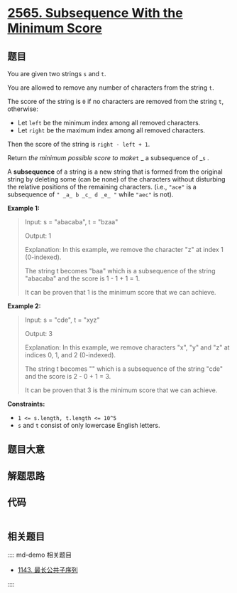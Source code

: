 # [2565. Subsequence With the Minimum Score](https://leetcode.com/problems/subsequence-with-the-minimum-score/)

## 题目

You are given two strings `s` and `t`.

You are allowed to remove any number of characters from the string `t`.

The score of the string is `0` if no characters are removed from the string
`t`, otherwise:

- Let `left` be the minimum index among all removed characters.
- Let `right` be the maximum index among all removed characters.

Then the score of the string is `right - left + 1`.

Return _the minimum possible score to make_`t` _ a subsequence of _`s` _._

A **subsequence** of a string is a new string that is formed from the original
string by deleting some (can be none) of the characters without disturbing the
relative positions of the remaining characters. (i.e., `"ace"` is a
subsequence of `" _a_ b _c_ d _e_ "` while `"aec"` is not).

**Example 1:**

> Input: s = "abacaba", t = "bzaa"
>
> Output: 1
>
> Explanation: In this example, we remove the character "z" at index 1 (0-indexed).
>
> The string t becomes "baa" which is a subsequence of the string "abacaba" and the score is 1 - 1 + 1 = 1.
>
> It can be proven that 1 is the minimum score that we can achieve.

**Example 2:**

> Input: s = "cde", t = "xyz"
>
> Output: 3
>
> Explanation: In this example, we remove characters "x", "y" and "z" at indices 0, 1, and 2 (0-indexed).
>
> The string t becomes "" which is a subsequence of the string "cde" and the score is 2 - 0 + 1 = 3.
>
> It can be proven that 3 is the minimum score that we can achieve.

**Constraints:**

- `1 <= s.length, t.length <= 10^5`
- `s` and `t` consist of only lowercase English letters.

## 题目大意

## 解题思路

## 代码

```javascript

```

## 相关题目

:::: md-demo 相关题目

- [1143. 最长公共子序列](https://leetcode.com/problems/longest-common-subsequence)

::::
